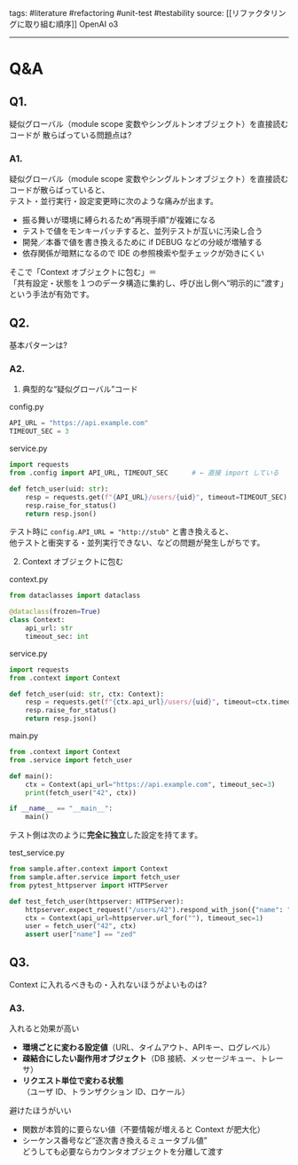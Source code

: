 tags:
	#literature 
	#refactoring 
	#unit-test
	#testability
source:
	[[リファクタリングに取り組む順序]]
	OpenAI o3

---
# Q&A
## Q1.
疑似グローバル（module scope 変数やシングルトンオブジェクト）を直接読むコードが
散らばっている問題点は?

### A1.
疑似グローバル（module scope 変数やシングルトンオブジェクト）を直接読むコードが散らばっていると、  
テスト・並行実行・設定変更時に次のような痛みが出ます。

* 振る舞いが環境に縛られるため“再現手順”が複雑になる  
* テストで値をモンキーパッチすると、並列テストが互いに汚染し合う  
* 開発／本番で値を書き換えるために if DEBUG などの分岐が増殖する  
* 依存関係が暗黙になるので IDE の参照検索や型チェックが効きにくい

そこで「Context オブジェクトに包む」＝  
「共有設定・状態を１つのデータ構造に集約し、呼び出し側へ“明示的に”渡す」  
という手法が有効です。

## Q2.
基本パターンは?

### A2.
1. 典型的な“疑似グローバル”コード

config.py
```python
API_URL = "https://api.example.com"
TIMEOUT_SEC = 3
```

service.py
```python
import requests
from .config import API_URL, TIMEOUT_SEC      # ← 直接 import している

def fetch_user(uid: str):
    resp = requests.get(f"{API_URL}/users/{uid}", timeout=TIMEOUT_SEC)
    resp.raise_for_status()
    return resp.json()
```

テスト時に `config.API_URL = "http://stub"` と書き換えると、  
他テストと衝突する・並列実行できない、などの問題が発生しがちです。

2. Context オブジェクトに包む

context.py
```python
from dataclasses import dataclass

@dataclass(frozen=True)
class Context:
    api_url: str
    timeout_sec: int
```

service.py
```python
import requests
from .context import Context

def fetch_user(uid: str, ctx: Context):
    resp = requests.get(f"{ctx.api_url}/users/{uid}", timeout=ctx.timeout_sec)
    resp.raise_for_status()
    return resp.json()
```

main.py
```python
from .context import Context
from .service import fetch_user

def main():
    ctx = Context(api_url="https://api.example.com", timeout_sec=3)
    print(fetch_user("42", ctx))

if __name__ == "__main__":
    main()
```

テスト側は次のように**完全に独立**した設定を持てます。

test_service.py
```python
from sample.after.context import Context
from sample.after.service import fetch_user
from pytest_httpserver import HTTPServer

def test_fetch_user(httpserver: HTTPServer):
    httpserver.expect_request("/users/42").respond_with_json({"name": "zed"})
    ctx = Context(api_url=httpserver.url_for(""), timeout_sec=1)
    user = fetch_user("42", ctx)
    assert user["name"] == "zed"
```

## Q3.
Context に入れるべきもの・入れないほうがよいものは?

### A3.
入れると効果が高い
* **環境ごとに変わる設定値**（URL、タイムアウト、APIキー、ログレベル）  
* **疎結合にしたい副作用オブジェクト**（DB 接続、メッセージキュー、トレーサ）  
* **リクエスト単位で変わる状態**（ユーザ ID、トランザクション ID、ロケール）

避けたほうがいい
* 関数が本質的に要らない値（不要情報が増えると Context が肥大化）  
* シーケンス番号など“逐次書き換えるミュータブル値”  
	どうしても必要ならカウンタオブジェクトを分離して渡す